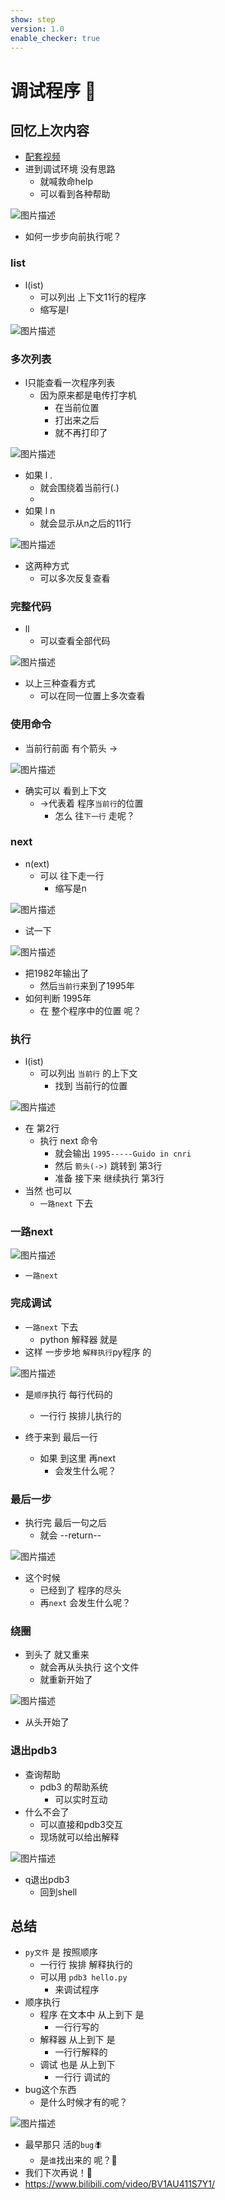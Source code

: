 ```yaml
---
show: step
version: 1.0
enable_checker: true
---
```


# 调试程序 🥋

## 回忆上次内容

- [配套视频](https://www.bilibili.com/video/BV1AU411S7Y1/)
- 进到调试环境 没有思路
	- 就喊救命help
	- 可以看到各种帮助

![图片描述](https://doc.shiyanlou.com/courses/uid1190679-20231106-1699276099661)

- 如何一步步向前执行呢？

### list

- l(ist) 
	- 可以列出 上下文11行的程序
	- 缩写是l

![图片描述](https://doc.shiyanlou.com/courses/uid1190679-20220916-1663314411013)

### 多次列表

- l只能查看一次程序列表
	- 因为原来都是电传打字机 
		- 在当前位置 
		- 打出来之后
		- 就不再打印了

![图片描述](https://doc.shiyanlou.com/courses/uid1190679-20231106-1699275277143)

- 如果 l .
	- 就会围绕着当前行(.)
	- 
- 如果 l n
	- 就会显示从n之后的11行

![图片描述](https://doc.shiyanlou.com/courses/uid1190679-20231106-1699275626194)

- 这两种方式
	- 可以多次反复查看

### 完整代码

- ll
	- 可以查看全部代码

![图片描述](https://doc.shiyanlou.com/courses/uid1190679-20231106-1699275437163)

- 以上三种查看方式
	- 可以在同一位置上多次查看

### 使用命令

- 当前行前面 有个箭头 ->

![图片描述](https://doc.shiyanlou.com/courses/uid1190679-20220916-1663314543612)

- 确实可以 看到上下文
	- ->代表着 程序`当前行`的位置
		- 怎么 往`下一行` 走呢？

### next

- n(ext)
	- 可以 往下走一行
		- 缩写是n

![图片描述](https://doc.shiyanlou.com/courses/uid1190679-20220916-1663314715619)

- 试一下

![图片描述](https://doc.shiyanlou.com/courses/uid1190679-20220916-1663314773281)

- 把1982年输出了
	- 然后`当前行`来到了1995年
- 如何判断 1995年
	- 在 整个程序中的位置 呢？

### 执行

- l(ist)
	- 可以列出 `当前行` 的上下文
		- 找到 当前行的位置

![图片描述](https://doc.shiyanlou.com/courses/uid1190679-20230224-1677246773289)

- 在 第2行 
	- 执行 next 命令
		- 就会输出 `1995-----Guido in cnri`
		- 然后 `箭头(->)` 跳转到 第3行
		- 准备 接下来 继续执行 第3行
- 当然 也可以
	- `一路next` 下去

### 一路next

![图片描述](https://doc.shiyanlou.com/courses/uid1190679-20220916-1663314933265)

- `一路next`

### 完成调试

- `一路next` 下去
	- python 解释器 就是
- 这样 一步步地 `解释执行`py程序 的

![图片描述](https://doc.shiyanlou.com/courses/uid1190679-20210924-1632464724387)

- 是`顺序`执行 每行代码的
	- 一行行 挨排儿执行的

- 终于来到 最后一行
	- 如果 到这里 再next
		- 会发生什么呢？

### 最后一步

- 执行完 最后一句之后
	- 就会 --return--

![图片描述](https://doc.shiyanlou.com/courses/uid1190679-20220916-1663315251931)

- 这个时候 
	- 已经到了 程序的尽头
	- 再`next` 会发生什么呢？

### 绕圈

- 到头了 就又重来
	- 就会再从头执行 这个文件
	- 就重新开始了

![图片描述](https://doc.shiyanlou.com/courses/uid1190679-20220916-1663315397294)

- 从头开始了


### 退出pdb3

- 查询帮助
	- pdb3 的帮助系统
		- 可以实时互动
- 什么不会了
	- 可以直接和pdb3交互
	- 现场就可以给出解释

![图片描述](https://doc.shiyanlou.com/courses/uid1190679-20230224-1677246956269)

- q退出pdb3
	- 回到shell

## 总结

- `py文件` 是 按照顺序
  - 一行行 挨排 解释执行的
  - 可以用 `pdb3 hello.py` 
	- 来调试程序
- 顺序执行
	- 程序 在文本中 从上到下 是 
		- 一行行写的
	- 解释器 从上到下 是 
		- 一行行解释的
	- 调试 也是 从上到下
		- 一行行 调试的
- bug这个东西 
	- 是什么时候才有的呢？

![图片描述](https://doc.shiyanlou.com/courses/uid1190679-20210220-1613775864374)

- 最早那只 活的`bug`🪰
	- 是`谁`找出来的 呢？🤔
- 我们下次再说！👋
- https://www.bilibili.com/video/BV1AU411S7Y1/